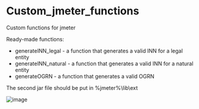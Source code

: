 # Custom_jmeter_functions

Custom functions for jmeter

Ready-made functions:
 - generateINN_legal - a function that generates a valid INN for a legal entity
 - generateINN_natural - a function that generates a valid INN for a natural entity
 - generateOGRN - a function that generates a valid OGRN

The second jar file should be put in %jmeter%\lib\ext

![image](https://user-images.githubusercontent.com/80261859/177599695-e097f24d-b327-4ef6-978e-63d2bbfa06cd.png)

